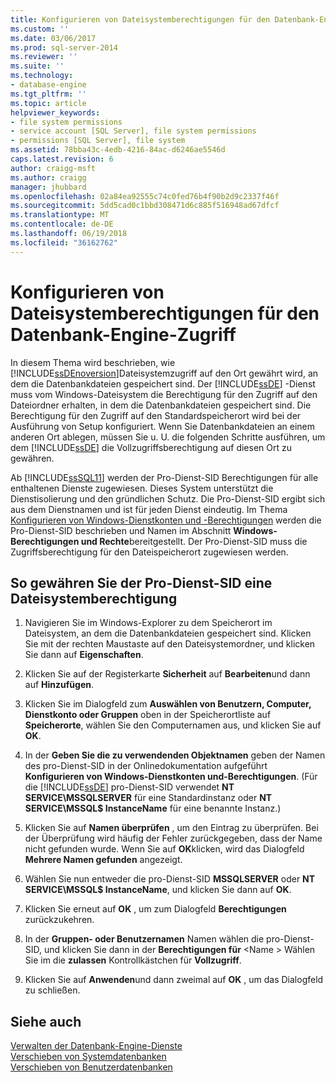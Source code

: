 ```yaml
---
title: Konfigurieren von Dateisystemberechtigungen für den Datenbank-Engine-Zugriff | Microsoft-Dokumentation
ms.custom: ''
ms.date: 03/06/2017
ms.prod: sql-server-2014
ms.reviewer: ''
ms.suite: ''
ms.technology:
- database-engine
ms.tgt_pltfrm: ''
ms.topic: article
helpviewer_keywords:
- file system permissions
- service account [SQL Server], file system permissions
- permissions [SQL Server], file system
ms.assetid: 78bba43c-4edb-4216-84ac-d6246ae5546d
caps.latest.revision: 6
author: craigg-msft
ms.author: craigg
manager: jhubbard
ms.openlocfilehash: 02a84ea92555c74c0fed76b4f90b2d9c2337f46f
ms.sourcegitcommit: 5dd5cad0c1bbd308471d6c885f516948ad67dfcf
ms.translationtype: MT
ms.contentlocale: de-DE
ms.lasthandoff: 06/19/2018
ms.locfileid: "36162762"
---
```

# <a name="configure-file-system-permissions-for-database-engine-access"></a>Konfigurieren von Dateisystemberechtigungen für den Datenbank-Engine-Zugriff
  In diesem Thema wird beschrieben, wie [!INCLUDE[ssDEnoversion](../../includes/ssdenoversion-md.md)]Dateisystemzugriff auf den Ort gewährt wird, an dem die Datenbankdateien gespeichert sind. Der [!INCLUDE[ssDE](../../includes/ssde-md.md)] -Dienst muss vom Windows-Dateisystem die Berechtigung für den Zugriff auf den Dateiordner erhalten, in dem die Datenbankdateien gespeichert sind. Die Berechtigung für den Zugriff auf den Standardspeicherort wird bei der Ausführung von Setup konfiguriert. Wenn Sie Datenbankdateien an einem anderen Ort ablegen, müssen Sie u. U. die folgenden Schritte ausführen, um dem [!INCLUDE[ssDE](../../includes/ssde-md.md)] die Vollzugriffsberechtigung auf diesen Ort zu gewähren.  
  
 Ab [!INCLUDE[ssSQL11](../../includes/sssql11-md.md)] werden der Pro-Dienst-SID Berechtigungen für alle enthaltenen Dienste zugewiesen. Dieses System unterstützt die Dienstisolierung und den gründlichen Schutz. Die Pro-Dienst-SID ergibt sich aus dem Dienstnamen und ist für jeden Dienst eindeutig. Im Thema [Konfigurieren von Windows-Dienstkonten und -Berechtigungen](configure-windows-service-accounts-and-permissions.md) werden die Pro-Dienst-SID beschrieben und Namen im Abschnitt **Windows-Berechtigungen und Rechte**bereitgestellt. Der Pro-Dienst-SID muss die Zugriffsberechtigung für den Dateispeicherort zugewiesen werden.  
  
## <a name="to-grant-file-system-permission-to-the-per-service-sid"></a>So gewähren Sie der Pro-Dienst-SID eine Dateisystemberechtigung  
  
1.  Navigieren Sie im Windows-Explorer zu dem Speicherort im Dateisystem, an dem die Datenbankdateien gespeichert sind. Klicken Sie mit der rechten Maustaste auf den Dateisystemordner, und klicken Sie dann auf **Eigenschaften**.  
  
2.  Klicken Sie auf der Registerkarte **Sicherheit** auf **Bearbeiten**und dann auf **Hinzufügen**.  
  
3.  Klicken Sie im Dialogfeld zum **Auswählen von Benutzern, Computer, Dienstkonto oder Gruppen** oben in der Speicherortliste auf **Speicherorte**, wählen Sie den Computernamen aus, und klicken Sie auf **OK**.  
  
4.  In der **Geben Sie die zu verwendenden Objektnamen** geben der Namen des pro-Dienst-SID in der Onlinedokumentation aufgeführt **Konfigurieren von Windows-Dienstkonten und-Berechtigungen**. (Für die [!INCLUDE[ssDE](../../includes/ssde-md.md)] pro-Dienst-SID verwendet **NT SERVICE\MSSQLSERVER** für eine Standardinstanz oder **NT SERVICE\MSSQL$ InstanceName** für eine benannte Instanz.)  
  
5.  Klicken Sie auf **Namen überprüfen** , um den Eintrag zu überprüfen. Bei der Überprüfung wird häufig der Fehler zurückgegeben, dass der Name nicht gefunden wurde. Wenn Sie auf **OK**klicken, wird das Dialogfeld **Mehrere Namen gefunden** angezeigt.  
  
6.  Wählen Sie nun entweder die pro-Dienst-SID **MSSQLSERVER** oder **NT SERVICE\MSSQL$ InstanceName**, und klicken Sie dann auf **OK**.  
  
7.  Klicken Sie erneut auf **OK** , um zum Dialogfeld **Berechtigungen** zurückzukehren.  
  
8.  In der **Gruppen- oder Benutzernamen** Namen wählen die pro-Dienst-SID, und klicken Sie dann in der **Berechtigungen für** \<Name > Wählen Sie im die **zulassen** Kontrollkästchen für  **Vollzugriff**.  
  
9. Klicken Sie auf **Anwenden**und dann zweimal auf **OK** , um das Dialogfeld zu schließen.  
  
## <a name="see-also"></a>Siehe auch  
 
  [Verwalten der Datenbank-Engine-Dienste](manage-the-database-engine-services.md)   
 [Verschieben von Systemdatenbanken](../../relational-databases/databases/system-databases.md)   
 [Verschieben von Benutzerdatenbanken](../../relational-databases/databases/move-user-databases.md)  
  
  